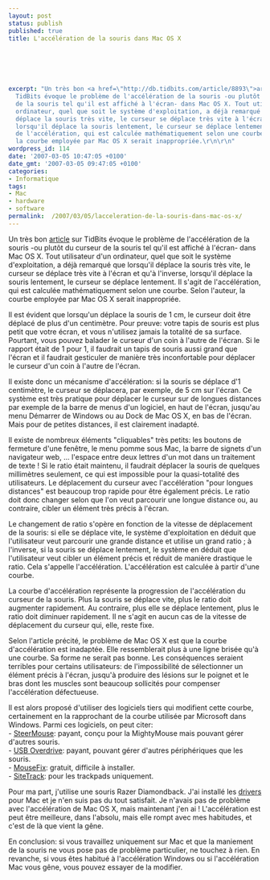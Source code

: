 ```yaml
---
layout: post
status: publish
published: true
title: L'accélération de la souris dans Mac OS X

  
  



excerpt: "Un très bon <a href=\"http://db.tidbits.com/article/8893\">article</a> sur
  TidBits évoque le problème de l'accélération de la souris -ou plutôt du curseur
  de la souris tel qu'il est affiché à l'écran- dans Mac OS X. Tout utilisateur d'un
  ordinateur, quel que soit le système d'exploitation, a déjà remarqué que lorsqu'il
  déplace la souris très vite, le curseur se déplace très vite à l'écran et qu'à l'inverse,
  lorsqu'il déplace la souris lentement, le curseur se déplace lentement. Il s'agit
  de l'accélération, qui est calculée mathématiquement selon une courbe. Selon l'auteur,
  la courbe employée par Mac OS X serait inappropriée.\r\n\r\n"
wordpress_id: 114
date: '2007-03-05 10:47:05 +0100'
date_gmt: '2007-03-05 09:47:05 +0100'
categories:
- Informatique
tags:
- Mac
- hardware
- software
permalink:  /2007/03/05/lacceleration-de-la-souris-dans-mac-os-x/
---
```

<p>Un très bon <a href="http://db.tidbits.com/article/8893">article</a> sur TidBits évoque le problème de l'accélération de la souris -ou plutôt du curseur de la souris tel qu'il est affiché à l'écran- dans Mac OS X. Tout utilisateur d'un ordinateur, quel que soit le système d'exploitation, a déjà remarqué que lorsqu'il déplace la souris très vite, le curseur se déplace très vite à l'écran et qu'à l'inverse, lorsqu'il déplace la souris lentement, le curseur se déplace lentement. Il s'agit de l'accélération, qui est calculée mathématiquement selon une courbe. Selon l'auteur, la courbe employée par Mac OS X serait inappropriée.</p>
<p><a id="more"></a><a id="more-114"></a></p>
<p>Il est évident que lorsqu'un déplace la souris de 1 cm, le curseur doit être déplacé de plus d'un centimètre. Pour preuve: votre tapis de souris est plus petit que votre écran, et vous n'utilisez jamais la totalité de sa surface. Pourtant, vous pouvez balader le curseur d'un coin à l'autre de l'écran. Si le rapport était de 1 pour 1, il faudrait un tapis de souris aussi grand que l'écran et il faudrait gesticuler de manière très inconfortable pour déplacer le curseur d'un coin à l'autre de l'écran.</p>
<p>Il existe donc un mécanisme d'accélération: si la souris se déplace d'1 centimètre, le curseur se déplacera, par exemple, de 5 cm sur l'écran. Ce système est très pratique pour déplacer le curseur sur de longues distances par exemple de la barre de menus d'un logiciel, en haut de l'écran, jusqu'au menu Démarrer de Windows ou au Dock de Mac OS X, en bas de l'écran. Mais pour de petites distances, il est clairement inadapté.</p>
<p>Il existe de nombreux éléments "cliquables" très petits: les boutons de fermeture d'une fenêtre, le menu pomme sous Mac, la barre de signets d'un navigateur web, ... l'espace entre deux lettres d'un mot dans un traitement de texte ! Si le ratio était maintenu, il faudrait déplacer la souris de quelques millimètres seulement, ce qui est impossible pour la quasi-totalité des utilisateurs. Le déplacement du curseur avec l'accélération "pour longues distances" est beaucoup trop rapide pour être également précis. Le ratio doit donc changer selon que l'on veut parcourir une longue distance ou, au contraire, cibler un élément très précis à l'écran.</p>
<p>Le changement de ratio s'opère en fonction de la vitesse de déplacement de la souris: si elle se déplace vite, le système d'exploitation en déduit que l'utilisateur veut parcourir une grande distance et utilise un grand ratio ; à l'inverse, si la souris se déplace lentement, le système en déduit que l'utilisateur veut cibler un élément précis et réduit de manière drastique le ratio. Cela s'appelle l'accélération. L'accélération est calculée à partir d'une courbe.</p>
<p>La courbe d'accélération représente la progression de l'accélération du curseur de la souris. Plus la souris se déplace vite, plus le ratio doit augmenter rapidement. Au contraire, plus elle se déplace lentement, plus le ratio doit diminuer rapidement. Il ne s'agit en aucun cas de la vitesse de déplacement du curseur qui, elle, reste fixe.</p>
<p>Selon l'article précité, le problème de Mac OS X est que la courbe d'accélération est inadaptée. Elle ressemblerait plus à une ligne brisée qu'à une courbe. Sa forme ne serait pas bonne. Les conséquences seraient terribles pour certains utilisateurs: de l'impossibilité de sélectionner un élément précis à l'écran, jusqu'à produire des lésions sur le poignet et le bras dont les muscles sont beaucoup sollicités pour compenser l'accélération défectueuse.</p>
<p>Il est alors proposé d'utiliser des logiciels tiers qui modifient cette courbe, certainement en la rapprochant de la courbe utilisée par Microsoft dans Windows. Parmi ces logiciels, on peut citer:<br />
- <a href="http://plentycom.jp/en/steermouse/">SteerMouse</a>: payant, conçu pour la MightyMouse mais pouvant gérer d'autres souris.<br />
- <a href="http://www.usboverdrive.com/USBOverdrive/News.html">USB Overdrive</a>: payant, pouvant gérer d'autres périphériques que les souris.<br />
- <a href="http://www.knockknock.org.uk/mac/">MouseFix</a>: gratuit, difficile à installer.<br />
- <a href="http://www.ragingmenace.com/software/sidetrack/index.html">SiteTrack</a>: pour les trackpads uniquement.</p>
<p>Pour ma part, j'utilise une souris Razer Diamondback. J'ai installé les <a href="http://www.razersupport.com/index.php?_m=downloads&_a=viewdownload&downloaditemid=56&nav=0">drivers</a> pour Mac et je n'en suis pas du tout satisfait. Je n'avais pas de problème avec l'accélération de Mac OS X, mais maintenant j'en ai ! L'accélération est peut être meilleure, dans l'absolu, mais elle rompt avec mes habitudes, et c'est de là que vient la gêne.</p>
<p>En conclusion: si vous travaillez uniquement sur Mac et que la maniement de la souris ne vous pose pas de problème particulier, ne touchez à rien. En revanche, si vous êtes habitué à l'accélération Windows ou si l'accélération Mac vous gêne, vous pouvez essayer de la modifier.</p>
